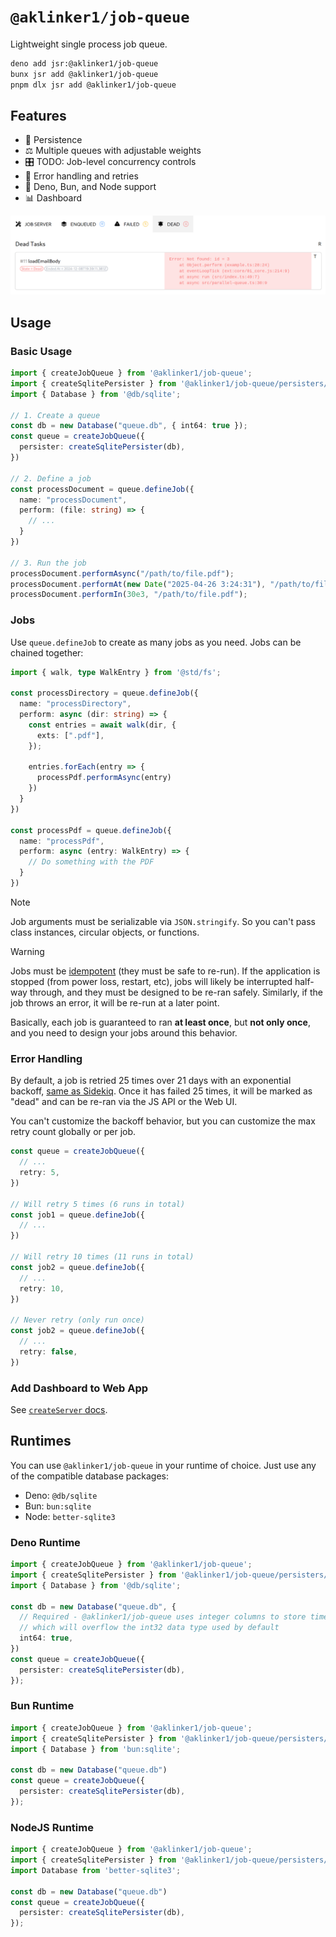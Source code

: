 # `@aklinker1/job-queue`

Lightweight single process job queue.

```sh
deno add jsr:@aklinker1/job-queue
bunx jsr add @aklinker1/job-queue
pnpm dlx jsr add @aklinker1/job-queue
```

## Features

- 💾 Persistence
- ⚖️ Multiple queues with adjustable weights
- 🎛️ TODO: Job-level concurrency controls
- 🔄 Error handling and retries
- 🦕 Deno, Bun, and Node support
- 📊 Dashboard

![UI Preview](https://raw.githubusercontent.com/aklinker1/job-queue/refs/heads/main/.github/ui.png)

## Usage

### Basic Usage

```ts
import { createJobQueue } from '@aklinker1/job-queue';
import { createSqlitePersister } from '@aklinker1/job-queue/persisters/sqlite';
import { Database } from '@db/sqlite';

// 1. Create a queue
const db = new Database("queue.db", { int64: true });
const queue = createJobQueue({
  persister: createSqlitePersister(db),
})

// 2. Define a job
const processDocument = queue.defineJob({
  name: "processDocument",
  perform: (file: string) => {
    // ...
  }
})

// 3. Run the job
processDocument.performAsync("/path/to/file.pdf");
processDocument.performAt(new Date("2025-04-26 3:24:31"), "/path/to/file.pdf");
processDocument.performIn(30e3, "/path/to/file.pdf");
```

### Jobs

Use `queue.defineJob` to create as many jobs as you need. Jobs can be chained together:

```ts
import { walk, type WalkEntry } from '@std/fs';

const processDirectory = queue.defineJob({
  name: "processDirectory",
  perform: async (dir: string) => {
    const entries = await walk(dir, {
      exts: [".pdf"],
    });

    entries.forEach(entry => {
      processPdf.performAsync(entry)
    })
  }
})

const processPdf = queue.defineJob({
  name: "processPdf",
  perform: async (entry: WalkEntry) => {
    // Do something with the PDF
  }
})
```

> [!NOTE]
> Job arguments must be serializable via `JSON.stringify`. So you can't pass class instances, circular objects, or functions.

> [!WARNING]
> Jobs must be [idempotent](https://en.wikipedia.org/wiki/Idempotence) (they must be safe to re-run). If the application is stopped (from power loss, restart, etc), jobs will likely be interrupted half-way through, and they must be designed to be re-ran safely. Similarly, if the job throws an error, it will be re-run at a later point.
>
> Basically, each job is guaranteed to ran **at least once**, but **not only once**, and you need to design your jobs around this behavior.

### Error Handling

By default, a job is retried 25 times over 21 days with an exponential backoff, [same as Sidekiq](https://github.com/sidekiq/sidekiq/wiki/Error-Handling#automatic-job-retry). Once it has failed 25 times, it will be marked as "dead" and can be re-ran via the JS API or the Web UI.

You can't customize the backoff behavior, but you can customize the max retry count globally or per job.

```ts
const queue = createJobQueue({
  // ...
  retry: 5,
})

// Will retry 5 times (6 runs in total)
const job1 = queue.defineJob({
  // ...
})

// Will retry 10 times (11 runs in total)
const job2 = queue.defineJob({
  // ...
  retry: 10,
})

// Never retry (only run once)
const job2 = queue.defineJob({
  // ...
  retry: false,
})
```

### Add Dashboard to Web App

See [`createServer` docs](https://jsr.io/@aklinker1/job-queue/doc/server/~/createServer).

## Runtimes

You can use `@aklinker1/job-queue` in your runtime of choice. Just use any of the compatible database packages:

- Deno: `@db/sqlite`
- Bun: `bun:sqlite`
- Node: `better-sqlite3`

### Deno Runtime

```ts
import { createJobQueue } from '@aklinker1/job-queue';
import { createSqlitePersister } from '@aklinker1/job-queue/persisters/sqlite';
import { Database } from '@db/sqlite';

const db = new Database("queue.db", {
  // Required - @aklinker1/job-queue uses integer columns to store timestamps,
  // which will overflow the int32 data type used by default
  int64: true,
})
const queue = createJobQueue({
  persister: createSqlitePersister(db),
});
```

### Bun Runtime

```ts
import { createJobQueue } from '@aklinker1/job-queue';
import { createSqlitePersister } from '@aklinker1/job-queue/persisters/sqlite';
import { Database } from 'bun:sqlite';

const db = new Database("queue.db")
const queue = createJobQueue({
  persister: createSqlitePersister(db),
});
```

### NodeJS Runtime

```ts
import { createJobQueue } from '@aklinker1/job-queue';
import { createSqlitePersister } from '@aklinker1/job-queue/persisters/sqlite';
import Database from 'better-sqlite3';

const db = new Database("queue.db")
const queue = createJobQueue({
  persister: createSqlitePersister(db),
});
```
